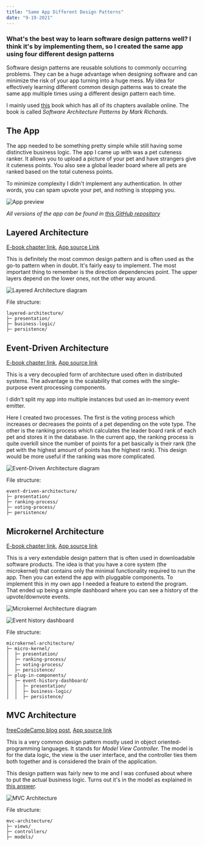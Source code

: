 ```yaml
---
title: "Same App Different Design Patterns"
date: "9-19-2021"
---
```


### What's the best way to learn software design patterns well? I think it's by implementing them, so I created the same app using four different design patterns

Software design patterns are reusable solutions to commonly occurring problems. They can be a huge advantage when designing software and can minimize the risk of your app turning into a huge mess. My idea for effectively learning different common design patterns was to create the same app multiple times using a different design pattern each time.

I mainly used [this](https://www.oreilly.com/library/view/software-architecture-patterns/9781491971437/) book which has all of its chapters available online. The book is called _Software Architecture Patterns by Mark Richards._

## The App

The app needed to be something pretty simple while still having some distinctive business logic. The app I came up with was a pet cuteness ranker. It allows you to upload a picture of your pet and have strangers give it cuteness points. You also see a global leader board where all pets are ranked based on the total cuteness points.

To minimize complexity I didn't implement any authentication. In other words, you can spam upvote your pet, and nothing is stopping you.

![App preview](/images/same-app-different-design-patterns/app-preview.gif)

_All versions of the app can be found in [this GitHub repository](https://github.com/carltheperson/same-app-different-design-patterns)_

## Layered Architecture

[E-book chapter link](https://www.oreilly.com/library/view/software-architecture-patterns/9781491971437/ch01.html), [App source Link](https://github.com/carltheperson/same-app-different-design-patterns/tree/main/layered-architecture)

This is definitely the most common design pattern and is often used as the go-to pattern when in doubt. It's fairly easy to implement. The most important thing to remember is the direction dependencies point. The upper layers depend on the lower ones, not the other way around.

![Layered Architecture diagram](/images/same-app-different-design-patterns/layered.png)

File structure:

```text
layered-architecture/
├─ presentation/
├─ business-logic/
├─ persistence/
```

## Event-Driven Architecture

[E-book chapter link](https://www.oreilly.com/library/view/software-architecture-patterns/9781491971437/ch02.html), [App source link](https://github.com/carltheperson/same-app-different-design-patterns/tree/main/event-driven-architecture)

This is a very decoupled form of architecture used often in distributed systems. The advantage is the scalability that comes with the single-purpose event processing components.

I didn't split my app into multiple instances but used an in-memory event emitter.

Here I created two processes. The first is the voting process which increases or decreases the points of a pet depending on the vote type. The other is the ranking process which calculates the leader board rank of each pet and stores it in the database. In the current app, the ranking process is quite overkill since the number of points for a pet basically is their rank (the pet with the highest amount of points has the highest rank). This design would be more useful if the ranking was more complicated.

![Event-Driven Architecture diagram](/images/same-app-different-design-patterns/event-driven.png)

File structure:

```text
event-driven-architecture/
├─ presentation/
├─ ranking-process/
├─ voting-process/
├─ persistence/
```

## Microkernel Architecture

[E-book chapter link](https://www.oreilly.com/library/view/software-architecture-patterns/9781491971437/ch03.html), [App source link](https://github.com/carltheperson/same-app-different-design-patterns/tree/main/microkernel-architecture)

This is a very extendable design pattern that is often used in downloadable software products. The idea is that you have a core system (the microkernel) that contains only the minimal functionality required to run the app. Then you can extend the app with pluggable components. To implement this in my own app I needed a feature to extend the program. That ended up being a simple dashboard where you can see a history of the upvote/downvote events.

![Microkernel Architecture diagram](/images/same-app-different-design-patterns/microkernel.png)

![Event history dashboard](/images/same-app-different-design-patterns/event-history-dashboard.png)

File structure:

```text
microkernel-architecture/
├─ micro-kernel/
│  ├─ presentation/
│  ├─ ranking-process/
│  ├─ voting-process/
│  ├─ persistence/
├─ plug-in-components/
│  ├─ event-history-dashboard/
│  │  ├─ presentation/
│  │  ├─ business-logic/
│  │  ├─ persistence/
```

## MVC Architecture

[freeCodeCamp blog post](https://www.freecodecamp.org/news/the-model-view-controller-pattern-mvc-architecture-and-frameworks-explained/), [App source link](https://github.com/carltheperson/same-app-different-design-patterns/tree/main/mvc-architechture)

This is a very common design pattern mostly used in object oriented-programming languages. It stands for _Model View Controller._ The model is for the data logic, the view is the user interface, and the controller ties them both together and is considered the brain of the application.

This design pattern was fairly new to me and I was confused about where to put the actual business logic. Turns out it's in the model as explained in [this answer](https://softwareengineering.stackexchange.com/a/165446).

![MVC Architecture](/images/same-app-different-design-patterns/mvc.png)

File structure:

```text
mvc-architecture/
├─ views/
├─ controllers/
├─ models/
```
